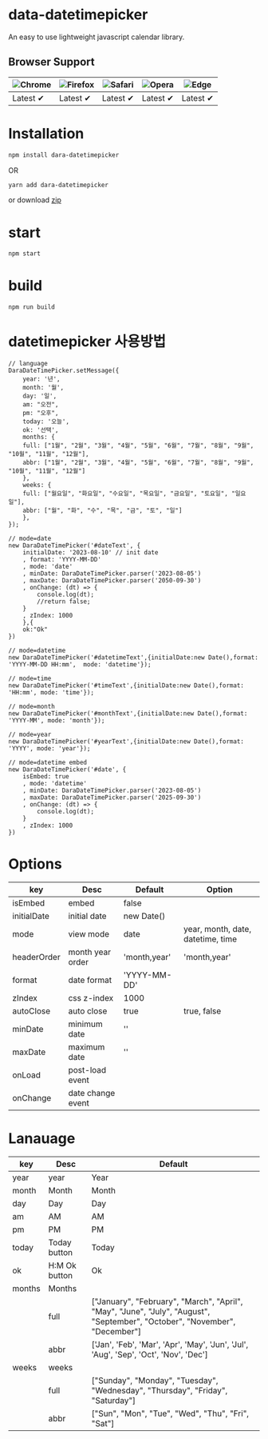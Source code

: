 # data-datetimepicker
An easy to use lightweight javascript calendar library.

## Browser Support

![Chrome](https://raw.github.com/alrra/browser-logos/master/src/chrome/chrome_48x48.png) | ![Firefox](https://raw.github.com/alrra/browser-logos/master/src/firefox/firefox_48x48.png) | ![Safari](https://raw.github.com/alrra/browser-logos/master/src/safari/safari_48x48.png) | ![Opera](https://raw.github.com/alrra/browser-logos/master/src/opera/opera_48x48.png) | ![Edge](https://raw.github.com/alrra/browser-logos/master/src/edge/edge_48x48.png)  
--- | --- | --- | --- | --- |  
Latest ✔ | Latest ✔ | Latest ✔ | Latest ✔ | Latest ✔ |  


# Installation

```bash
npm install dara-datetimepicker
```
OR
```bash
yarn add dara-datetimepicker
```
or download [zip](https://github.com/darainfo/dara-datetimepicker/releases)

# start 
```bash
npm start
```

# build
```bash
npm run build

```


# datetimepicker 사용방법
```
// language 
DaraDateTimePicker.setMessage({
    year: '년',
    month: '월',
    day: '일',
    am: "오전",
    pm: "오후",
    today: '오늘',
    ok: '선택',
    months: {
    full: ["1월", "2월", "3월", "4월", "5월", "6월", "7월", "8월", "9월", "10월", "11월", "12월"],
    abbr: ["1월", "2월", "3월", "4월", "5월", "6월", "7월", "8월", "9월", "10월", "11월", "12월"]
    },
    weeks: {
    full: ["월요일", "화요일", "수요일", "목요일", "금요일", "토요일", "일요일"],
    abbr: ["월", "화", "수", "목", "금", "토", "일"]
    },
});

// mode=date
new DaraDateTimePicker('#dateText', {
    initialDate: '2023-08-10' // init date
    , format: 'YYYY-MM-DD'
    , mode: 'date'
    , minDate: DaraDateTimePicker.parser('2023-08-05')
    , maxDate: DaraDateTimePicker.parser('2050-09-30')
    , onChange: (dt) => {
        console.log(dt);
        //return false; 
    }
    , zIndex: 1000
    },{
    ok:"Ok"
})

// mode=datetime
new DaraDateTimePicker('#datetimeText',{initialDate:new Date(),format: 'YYYY-MM-DD HH:mm',  mode: 'datetime'});

// mode=time
new DaraDateTimePicker('#timeText',{initialDate:new Date(),format: 'HH:mm', mode: 'time'});

// mode=month
new DaraDateTimePicker('#monthText',{initialDate:new Date(),format: 'YYYY-MM', mode: 'month'});

// mode=year
new DaraDateTimePicker('#yearText',{initialDate:new Date(),format: 'YYYY', mode: 'year'});

// mode=datetime embed
new DaraDateTimePicker('#date', {
    isEmbed: true
    , mode: 'datetime'
    , minDate: DaraDateTimePicker.parser('2023-08-05')
    , maxDate: DaraDateTimePicker.parser('2025-09-30')
    , onChange: (dt) => {
        console.log(dt);
    }
    , zIndex: 1000
})

```   
  

# Options
| key | Desc | Default | Option |
|-----|------|-----|-----|
| isEmbed | embed  | false |  |
| initialDate |  initial date |  new Date() |  |
| mode | view mode |   date   |  year, month, date, datetime, time
| headerOrder |  month year order |  'month,year' | 'month,year'  |
| format |  date format |  'YYYY-MM-DD' | |
| zIndex |  css z-index | 1000 | |
| autoClose |  auto close |  true | true, false |
| minDate |  minimum date |  '' | |
| maxDate |  maximum date |  '' | |
| onLoad |  post-load event |   | |
| onChange |  date change event |  | |   


# Lanauage
| key | Desc | Default |
|-----|------|-----|
| year | year | Year |
| month | Month |  Month |
| day | Day |   Day   |
| am | AM |  AM |
| pm | PM |  PM |
| today | Today button |  Today |
| ok | H:M Ok button |Ok|
| months | Months |   | 
|  |  full  | ["January", "February", "March", "April", "May", "June", "July", "August", "September", "October", "November", "December"]  | 
|  |  abbr  | ['Jan', 'Feb', 'Mar', 'Apr', 'May', 'Jun', 'Jul', 'Aug', 'Sep', 'Oct', 'Nov', 'Dec']  | 
| weeks |  weeks |  |
|  |  full | ["Sunday", "Monday", "Tuesday", "Wednesday", "Thursday", "Friday", "Saturday"] |
|  |  abbr |["Sun", "Mon", "Tue", "Wed", "Thu", "Fri", "Sat"]  |


